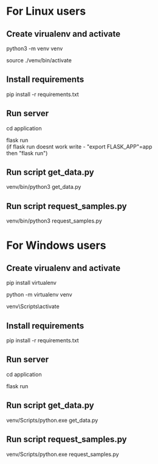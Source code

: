 <h1>For Linux users</h1>
  <h2>Create virualenv and activate</h2>
    <p>python3 -m venv venv</p>
    <p>source ./venv/bin/activate</p>
   <h2>Install requirements</h2>
     <p>pip install -r requirements.txt</p>
   <h2>Run server</h2>
   <p>cd application</p>
   <p>flask run<br> (if flask run doesnt work write - "export FLASK_APP"=app<br>
    then "flask run")</p>
   <h2>Run script get_data.py</h2>
    <p>venv/bin/python3 get_data.py</p>
   <h2>Run script request_samples.py</h2>
    <p>venv/bin/python3 request_samples.py</p>

   

<h1>For Windows users</h1>
  <h2>Create virualenv and activate</h2>
    <p>pip install virtualenv</p>
    <p>python -m virtualenv venv</p>
    <p>venv\Scripts\activate</p>
   <h2>Install requirements</h2>
     <p>pip install -r requirements.txt</p>
   <h2>Run server</h2>
   <p>cd application</p>
   <p>flask run</p>
    <h2>Run script get_data.py</h2>
    <p>venv/Scripts/python.exe get_data.py</p>
   <h2>Run script request_samples.py</h2>
    <p>venv/Scripts/python.exe request_samples.py</p>
